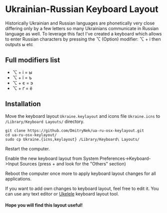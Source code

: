 # Ukrainian-Russian Keyboard Layout

Historically Ukrainian and Russian languages are phonetically very close differing only by a few letters so many Ukrainians communicate in Russian language as well. To leverage this fact I've created a keyboard which allows to enter Russian characters by pressing the ⌥  (Option) modifier: ⌥ + і then outputs ы etc

## Full modifiers list
* ⌥ + і = ы
* ⌥ + ї = ъ
* ⌥ + є = э
* ⌥ + ґ = ё

## Installation

Move the keyboard layout `Ukraine.keylayout` and icons file `Ukraine.icns` to `/Library/Keyboard Layouts/` directory. 

    git clone https://github.com/DmitryNek/ua-ru-osx-keylayout.git
    cd ua-ru-osx-keylayout/
    sudo cp Ukraine.{icns,keylayout} /Library/Keyboard\ Layouts/

Restart the computer.

Enable the new keyboard layout from System Preferences->Keyboard->Input Sources (press + and look for the "Others" section)

Reboot the computer once more to apply keyboard layout changes for all applications.

If you want to add own changes to keyboard layout, feel free to edit it. You can use any text editor or [Ukelele][0] keyboard layout tool.

#### Hope you will find this layout useful!

[0]: http://scripts.sil.org/ukelele